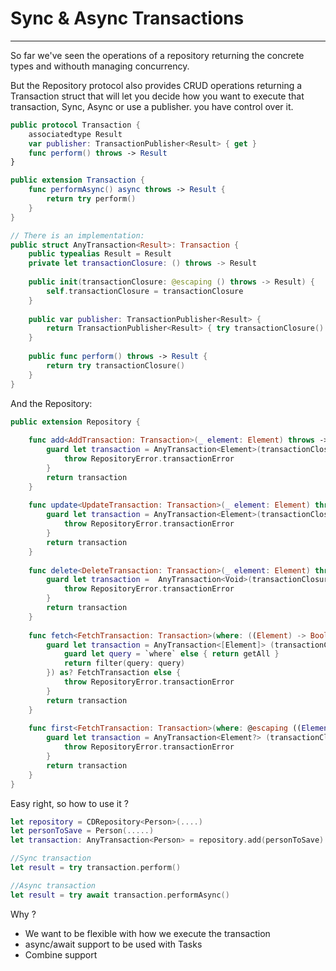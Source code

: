 #  Sync & Async Transactions
---

So far we've seen the operations of a repository returning the concrete types and withouth managing concurrency.

But the Repository protocol also provides CRUD operations returning a Transaction struct that will let you decide how you want to execute that transaction, Sync, Async or use a publisher. you have control over it.



```swift
public protocol Transaction {
    associatedtype Result
    var publisher: TransactionPublisher<Result> { get }
    func perform() throws -> Result
}

public extension Transaction {
    func performAsync() async throws -> Result {
        return try perform()
    }
}

// There is an implementation:
public struct AnyTransaction<Result>: Transaction {
    public typealias Result = Result
    private let transactionClosure: () throws -> Result
    
    public init(transactionClosure: @escaping () throws -> Result) {
        self.transactionClosure = transactionClosure
    }
    
    public var publisher: TransactionPublisher<Result> {
        return TransactionPublisher<Result> { try transactionClosure() }
    }
        
    public func perform() throws -> Result {
        return try transactionClosure()
    }
}
```

And the Repository:

```swift
public extension Repository {
    
    func add<AddTransaction: Transaction>(_ element: Element) throws -> AddTransaction where AddTransaction.Result == Element {
        guard let transaction = AnyTransaction<Element>(transactionClosure: { return try add(element: element) }) as? AddTransaction else {
            throw RepositoryError.transactionError
        }
        return transaction
    }
    
    func update<UpdateTransaction: Transaction>(_ element: Element) throws -> UpdateTransaction where UpdateTransaction.Result == Element {
        guard let transaction = AnyTransaction<Element>(transactionClosure: { return try update(element: element) }) as? UpdateTransaction else {
            throw RepositoryError.transactionError
        }
        return transaction
    }
    
    func delete<DeleteTransaction: Transaction>(_ element: Element) throws -> DeleteTransaction where DeleteTransaction.Result == Void {
        guard let transaction =  AnyTransaction<Void>(transactionClosure: { try delete(element: element) }) as? DeleteTransaction else {
            throw RepositoryError.transactionError
        }
        return transaction
    }
    
    func fetch<FetchTransaction: Transaction>(where: ((Element) -> Bool)?) throws -> FetchTransaction where FetchTransaction.Result == [Element] {
        guard let transaction = AnyTransaction<[Element]> (transactionClosure: {
            guard let query = `where` else { return getAll }
            return filter(query: query)
        }) as? FetchTransaction else {
            throw RepositoryError.transactionError
        }
        return transaction
    }
    
    func first<FetchTransaction: Transaction>(where: @escaping ((Element) -> Bool)) throws -> FetchTransaction where FetchTransaction.Result == Element? {
        guard let transaction = AnyTransaction<Element?> (transactionClosure: { return first(where: `where`) }) as? FetchTransaction else {
            throw RepositoryError.transactionError
        }
        return transaction
    }
}
```

Easy right, so how to use it ?


```swift
let repository = CDRepository<Person>(....)
let personToSave = Person(.....)
let transaction: AnyTransaction<Person> = repository.add(personToSave)

//Sync transaction
let result = try transaction.perform()

//Async transaction
let result = try await transaction.performAsync()
```

Why ?

 - We want to be flexible with how we execute the transaction
 - async/await support to be used with Tasks
 - Combine support
 
